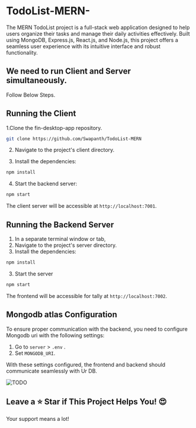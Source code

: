 # TodoList-MERN-
The MERN TodoList project is a full-stack web application designed to help users organize their tasks and manage their daily activities effectively. Built using MongoDB, Express.js, React.js, and Node.js, this project offers a seamless user experience with its intuitive interface and robust functionality.


## We need to run Client and Server simultaneously.
Follow Below Steps.

## Running the Client

1.Clone the fin-desktop-app repository.
 ```bash
 git clone https://github.com/Swapanth/TodoList-MERN
```

2. Navigate to the project's client directory.

3. Install the dependencies:

```bash
npm install
```

4. Start the backend server:

```bash
npm start
```

The client server will be accessible at `http://localhost:7001`.

## Running the Backend Server

1. In a separate terminal window or tab,
2.  Navigate to the project's server directory.
3.  Install the dependencies:

```bash
npm install
```
3. Start the server 
```bash
npm start
```

The frontend will be accessible for tally at `http://localhost:7002`.

## Mongodb atlas Configuration

To ensure proper communication with the backend, you need to configure Mongodb uri with the following settings:

1. Go to `server` > `.env` .
2. Set `MONGODB_URI`.

With these settings configured, the frontend and backend should communicate seamlessly with Ur DB.

![TODO](https://imgur.com/LDCzyJT)


## Leave a ⭐️ Star if This Project Helps You! 😍
Your support means a lot! 

